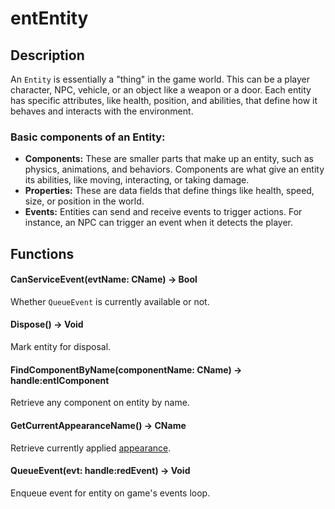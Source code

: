 # entEntity

## Description

An `Entity` is essentially a "thing" in the game world. This can be a player character, NPC, vehicle, or an object like a weapon or a door. Each entity has specific attributes, like health, position, and abilities, that define how it behaves and interacts with the environment.

### **Basic components of an Entity:**

* **Components:** These are smaller parts that make up an entity, such as physics, animations, and behaviors. Components are what give an entity its abilities, like moving, interacting, or taking damage.
* **Properties:** These are data fields that define things like health, speed, size, or position in the world.
* **Events:** Entities can send and receive events to trigger actions. For instance, an NPC can trigger an event when it detects the player.

## Functions

#### CanServiceEvent(evtName: CName) -> Bool

Whether `QueueEvent` is currently available or not.

#### Dispose() -> Void

Mark entity for disposal.

#### FindComponentByName(componentName: CName) -> handle:entIComponent

Retrieve any component on entity by name.

#### GetCurrentAppearanceName() -> CName

Retrieve currently applied [appearance](https://wiki.redmodding.org/cyberpunk-2077-modding/for-mod-creators-theory/files-and-what-they-do/appearance-.app-files).

#### QueueEvent(evt: handle:redEvent) -> Void

Enqueue event for entity on game's events loop.
